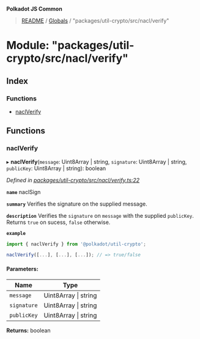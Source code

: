 **Polkadot JS Common**

> [README](../README.md) / [Globals](../globals.md) / "packages/util-crypto/src/nacl/verify"

# Module: "packages/util-crypto/src/nacl/verify"

## Index

### Functions

* [naclVerify](_packages_util_crypto_src_nacl_verify_.md#naclverify)

## Functions

### naclVerify

▸ **naclVerify**(`message`: Uint8Array \| string, `signature`: Uint8Array \| string, `publicKey`: Uint8Array \| string): boolean

*Defined in [packages/util-crypto/src/nacl/verify.ts:22](https://github.com/polkadot-js/common/blob/975103fd/packages/util-crypto/src/nacl/verify.ts#L22)*

**`name`** naclSign

**`summary`** Verifies the signature on the supplied message.

**`description`** 
Verifies the `signature` on `message` with the supplied `publicKey`. Returns `true` on sucess, `false` otherwise.

**`example`** 
<BR>

```javascript
import { naclVerify } from '@polkadot/util-crypto';

naclVerify([...], [...], [...]); // => true/false
```

#### Parameters:

Name | Type |
------ | ------ |
`message` | Uint8Array \| string |
`signature` | Uint8Array \| string |
`publicKey` | Uint8Array \| string |

**Returns:** boolean
